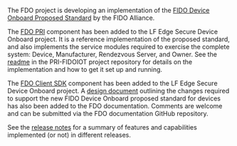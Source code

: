 The FDO project is developing an implementation of the [FIDO Device Onboard Proposed Standard](https://fidoalliance.org/specs/FDO/fido-device-onboard-v1.0-ps-20210323/) by the FIDO Alliance.

The [FDO PRI](https://github.com/secure-device-onboard/pri-fidoiot) component has been added to the LF Edge Secure Device Onboard project. It is a reference implementation of the proposed standard, and also implements the service modules required to exercise the complete system: Device, Manufacturer, Rendezvous Server, and Owner. See the [readme](https://github.com/secure-device-onboard/pri-fidoiot/blob/master/README.md) in the PRI-FIDOIOT project repository for details on the implementation and how to get it set up and running.

The [FDO Client SDK](https://github.com/secure-device-onboard/client-sdk-fidoiot) component has been added to the LF Edge Secure Device Onboard project. A [design document](fdo-client-sdk-design.md) outlining the changes required to support the new FIDO Device Onboard proposed standard for devices has also been added to the FDO documentation. Comments are welcome and can be submitted via the FDO documentation GitHub repository.

See the [release notes](https://github.com/secure-device-onboard/release-fidoiot/releases) for a summary of features and capabilities implemented (or not) in different releases.
